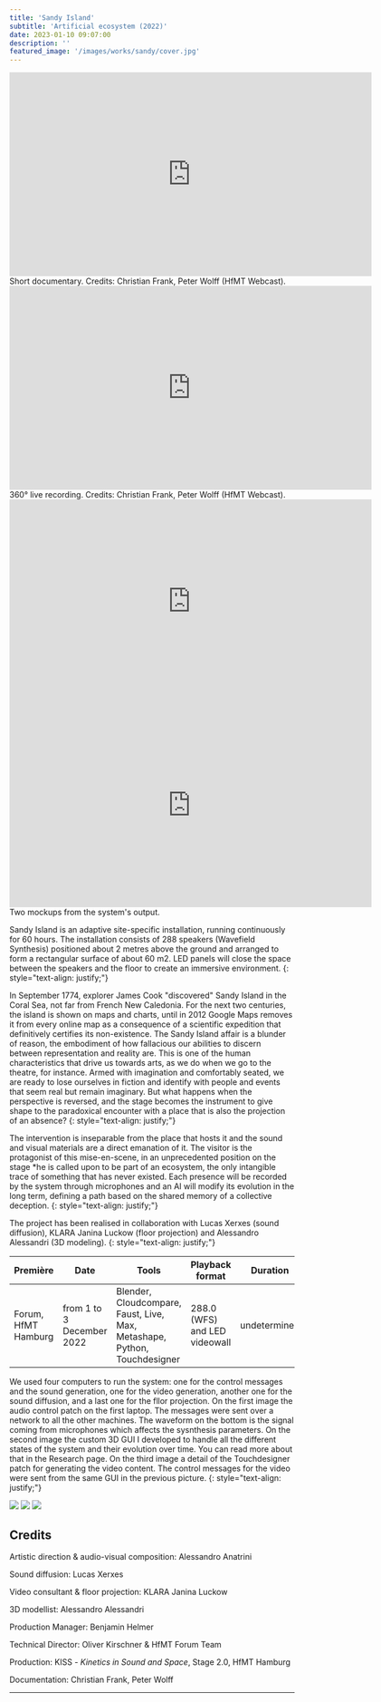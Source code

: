 ```yaml
---
title: 'Sandy Island'
subtitle: 'Artificial ecosystem (2022)'
date: 2023-01-10 09:07:00
description: ''
featured_image: '/images/works/sandy/cover.jpg'
---
```


<iframe width="640" height="360" src="https://www.youtube.com/embed/nzZBNiAqRdA" title="YouTube video player" frameborder="0" allow="accelerometer; autoplay; clipboard-write; encrypted-media; gyroscope; picture-in-picture; web-share" allowfullscreen></iframe>
Short documentary. Credits: Christian Frank, Peter Wolff (HfMT Webcast).

<iframe width="640" height="360" src="https://www.youtube.com/embed/ssg5EA5-Aso" title="YouTube video player" frameborder="0" allow="accelerometer; autoplay; clipboard-write; encrypted-media; gyroscope; picture-in-picture; web-share" allowfullscreen></iframe>
360° live recording. Credits: Christian Frank, Peter Wolff (HfMT Webcast).

<iframe src="https://player.vimeo.com/video/787965537" width="640" height="360" frameborder="0" allowfullscreen></iframe>

<iframe src="https://player.vimeo.com/video/787973035" width="640" height="360" frameborder="0" allowfullscreen></iframe>
Two mockups from the system's output.

Sandy Island is an adaptive site-specific installation, running continuously for 60 hours. The installation consists of 288 speakers (Wavefield Synthesis) positioned about 2 metres above the ground and arranged to form a rectangular surface of about 60 m2. LED panels will close the space between the speakers and the floor to create an immersive environment.
{: style="text-align: justify;"}

In September 1774, explorer James Cook "discovered" Sandy Island in the Coral Sea, not far from French New Caledonia. For the next two centuries, the island is shown on maps and charts, until in 2012 Google Maps removes it from every online map as a consequence of a scientific expedition that definitively certifies its non-existence. 
The Sandy Island affair is a blunder of reason, the embodiment of how fallacious our abilities to discern between representation and reality are.
This is one of the human characteristics that drive us towards arts, as we do when we go to the theatre, for instance. Armed with imagination and comfortably seated, we are ready to lose ourselves in fiction and identify with people and events that seem real but remain imaginary. But what happens when the perspective is reversed, and the stage becomes the instrument to give shape to the paradoxical encounter with a place that is also the projection of an absence?
{: style="text-align: justify;"}

The intervention is inseparable from the place that hosts it and the sound and visual materials are a direct emanation of it. The visitor is the protagonist of this mise-en-scene, in an unprecedented position on the stage *he is called upon to be part of an ecosystem, the only intangible trace of something that has never existed. Each presence will be recorded by the system through microphones and an AI will modify its evolution in the long term, defining a path based on the shared memory of a collective deception.
{: style="text-align: justify;"}

The project has been realised in collaboration with Lucas Xerxes (sound diffusion), KLARA Janina Luckow (floor projection) and Alessandro Alessandri (3D modeling).
{: style="text-align: justify;"}



| Première              | Date                        | Tools                                                                       | Playback format                 | Duration       |
|-----------------------|-----------------------------|-----------------------------------------------------------------------------|---------------------------------|----------------|
| Forum, HfMT Hamburg   | from 1 to 3 December 2022   | Blender, Cloudcompare, Faust, Live, Max, Metashape, Python, Touchdesigner   | 288.0 (WFS) and LED videowall   | undetermined   |


We used four computers to run the system: one for the control messages and the sound generation, one for the video generation, another one for the sound diffusion, and a last one for the fllor projection.
On the first image the audio control patch on the first laptop. The messages were sent over a network to all the other machines. The waveform on the bottom is the signal coming from microphones which affects the sysnthesis parameters.
On the second image the custom 3D GUI I developed to handle all the different states of the system and their evolution over time. You can read more about that in the Research page. On the third image a detail of the Touchdesigner patch for generating the video content. The control messages for the video were sent from the same GUI in the previous picture.
{: style="text-align: justify;"}
  

<div class="gallery" data-columns="3">
	<img src="{{site.baseurl}}/images/works/sandy/snippet-1.jpg">
	<img src="{{site.baseurl}}/images/works/sandy/snippet-2.jpg">
	<img src="{{site.baseurl}}/images/works/sandy/snippet-3.jpg">
</div>



## Credits ##

Artistic direction & audio-visual composition: Alessandro Anatrini

Sound diffusion: Lucas Xerxes

Video consultant & floor projection: KLARA Janina Luckow

3D modellist: Alessandro Alessandri

Production Manager: Benjamin Helmer

Technical Director: Oliver Kirschner & HfMT Forum Team

Production: KISS - _Kinetics in Sound and Space_, Stage 2.0, HfMT Hamburg

Documentation: Christian Frank, Peter Wolff

---